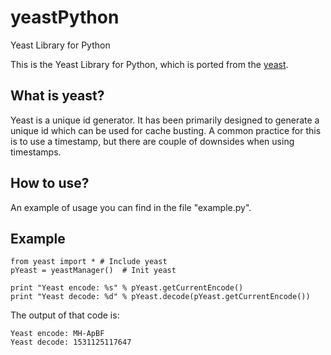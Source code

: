 # yeastPython


Yeast Library for Python

This is the Yeast Library for Python, which is ported from the [yeast](https://github.com/unshiftio/yeast).

## What is yeast?

Yeast is a unique id generator. It has been primarily designed to generate a unique id which can be used for cache busting. A common practice for this is to use a timestamp, but there are couple of downsides when using timestamps.

## How to use?

An example of usage you can find in the file "example.py".

## Example

```
from yeast import * # Include yeast
pYeast = yeastManager()  # Init yeast

print "Yeast encode: %s" % pYeast.getCurrentEncode()
print "Yeast decode: %d" % pYeast.decode(pYeast.getCurrentEncode())
```

The output of that code is:

```
Yeast encode: MH-ApBF
Yeast decode: 1531125117647
```
